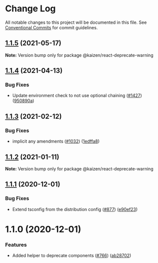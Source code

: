 # Change Log

All notable changes to this project will be documented in this file.
See [Conventional Commits](https://conventionalcommits.org) for commit guidelines.

## [1.1.5](https://github.com/cultureamp/kaizen-design-system/compare/@kaizen/react-deprecate-warning@1.1.4...@kaizen/react-deprecate-warning@1.1.5) (2021-05-17)

**Note:** Version bump only for package @kaizen/react-deprecate-warning





## [1.1.4](https://github.com/cultureamp/kaizen-design-system/compare/@kaizen/react-deprecate-warning@1.1.3...@kaizen/react-deprecate-warning@1.1.4) (2021-04-13)


### Bug Fixes

* Update environment check to not use optional chaining ([#1427](https://github.com/cultureamp/kaizen-design-system/issues/1427)) ([950890a](https://github.com/cultureamp/kaizen-design-system/commit/950890ad75757891fa01890db76433742db41f50))





## [1.1.3](https://github.com/cultureamp/kaizen-design-system/compare/@kaizen/react-deprecate-warning@1.1.2...@kaizen/react-deprecate-warning@1.1.3) (2021-02-12)


### Bug Fixes

* implicit any amendments ([#1032](https://github.com/cultureamp/kaizen-design-system/issues/1032)) ([1edffa8](https://github.com/cultureamp/kaizen-design-system/commit/1edffa86e6a371daf09fb18c2b3b2c9044318717))





## [1.1.2](https://github.com/cultureamp/kaizen-design-system/compare/@kaizen/react-deprecate-warning@1.1.1...@kaizen/react-deprecate-warning@1.1.2) (2021-01-11)

**Note:** Version bump only for package @kaizen/react-deprecate-warning





## [1.1.1](https://github.com/cultureamp/kaizen-design-system/compare/@kaizen/react-deprecate-warning@1.1.0...@kaizen/react-deprecate-warning@1.1.1) (2020-12-01)


### Bug Fixes

* Extend tsconfig from the distribution config ([#877](https://github.com/cultureamp/kaizen-design-system/issues/877)) ([e90ef23](https://github.com/cultureamp/kaizen-design-system/commit/e90ef23dc13313273c7a867c4a09f9053fe2df06))





# 1.1.0 (2020-12-01)


### Features

* Added helper to deprecate components ([#766](https://github.com/cultureamp/kaizen-design-system/issues/766)) ([ab28702](https://github.com/cultureamp/kaizen-design-system/commit/ab28702d4a6dd495b4357a07eaadc88b460f8ff0))
